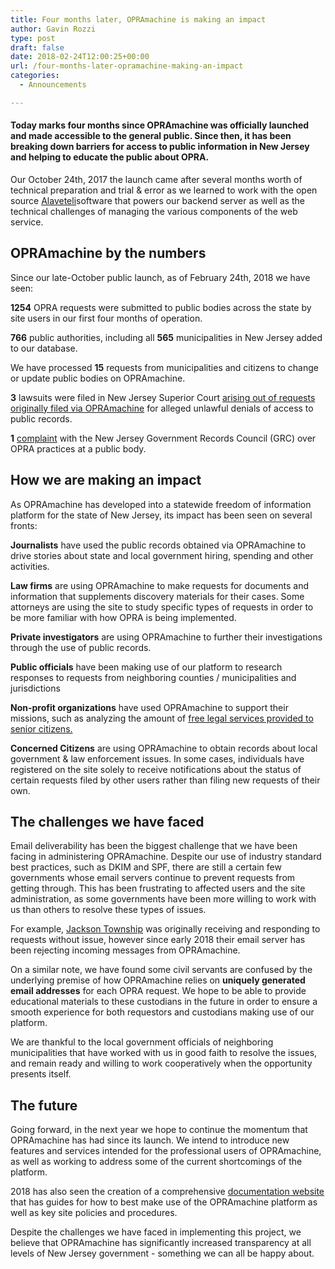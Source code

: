 ```yaml
---
title: Four months later, OPRAmachine is making an impact
author: Gavin Rozzi
type: post
draft: false
date: 2018-02-24T12:00:25+00:00
url: /four-months-later-opramachine-making-an-impact
categories:
  - Announcements

---
```


#### Today marks four months since OPRAmachine was officially launched and made accessible to the general public. Since then, it has been breaking down barriers for access to public information in New Jersey and helping to educate the public about OPRA.

Our October 24th, 2017 the launch came after several months worth of technical preparation and trial & error as we learned to work with the open source [Alaveteli](http://alaveteli.org)software that powers our backend server as well as the technical challenges of managing the various components of the web service.

## OPRAmachine by the numbers
Since our late-October public launch, as of February 24th, 2018 we have seen:

**1254** OPRA requests were submitted to public bodies across the state by site users in our first four months of operation.

**766** public authorities, including all **565** municipalities in New Jersey added to our database.

We have processed **15** requests from municipalities and citizens to change or update public bodies on OPRAmachine.

**3** lawsuits were filed in New Jersey Superior Court [arising out of requests originally filed via OPRAmachine](/opra-litigation-update-feb-18/) for alleged unlawful denials of access to public records.

**1** [complaint](https://opramachine.com/request/all_communication_between_stockt) with the New Jersey Government Records Council (GRC) over OPRA practices at a public body.

## How we are making an impact

As OPRAmachine has developed into a statewide freedom of information platform for the state of New Jersey, its impact has been seen on several fronts:

**Journalists** have used the public records obtained via OPRAmachine to drive stories about state and local government hiring, spending and other activities.

**Law firms** are using OPRAmachine to make requests for documents and information that supplements discovery materials for their cases. Some attorneys are using the site to study specific types of requests in order to be more familiar with how OPRA is being
implemented.

**Private investigators** are using OPRAmachine to further their investigations through the use of public records.

**Public officials** have been making use of our platform to research responses to requests from neighboring counties / municipalities and jurisdictions

**Non-profit organizations** have used OPRAmachine to support their missions, such as analyzing the amount of [free legal services provided to senior citizens.](https://opramachine.com/request/contracts_for_provision_of_legal)

**Concerned Citizens** are using OPRAmachine to obtain records about local government & law enforcement issues. In some cases, individuals have registered on the site solely to receive notifications about the status of certain requests filed by other users rather than filing new requests of their own.

## The challenges we have faced

Email deliverability has been the biggest challenge that we have been facing in administering OPRAmachine. Despite our use of
industry standard best practices, such as DKIM and SPF, there are still a certain few governments whose email servers continue
to prevent requests from getting through. This has been frustrating to affected users and the site administration, as some
governments have been more willing to work with us than others to resolve these types of issues.

For example, [Jackson Township](https://opramachine.com/body/jackson_township) was originally receiving and responding to requests without issue, however since early 2018 their email server has been rejecting incoming messages from OPRAmachine.

On a similar note, we have found some civil servants are confused by the underlying premise of how OPRAmachine relies on **uniquely generated email addresses** for each OPRA request. We hope to be able to provide educational materials to these custodians in the future in order to ensure a smooth experience for both requestors and custodians making use of our platform.

We are thankful to the local government officials of neighboring municipalities that have worked with us in good faith to resolve the issues, and remain ready and willing to work cooperatively when the opportunity presents itself.

## The future

Going forward, in the next year we hope to continue the momentum that OPRAmachine has had since its launch. We intend to introduce
new features and services intended for the professional users of OPRAmachine, as well as working to address some of the current shortcomings of the platform.

2018 has also seen the creation of a comprehensive [documentation website](https://docs.opramachine.com) that has guides for how to best make use of the OPRAmachine platform as well as key site policies and procedures.

Despite the challenges we have faced in implementing this project, we believe that OPRAmachine has significantly increased transparency at all levels of New Jersey government - something we can all be happy about.
